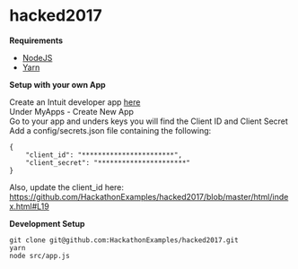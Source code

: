 # hacked2017

**Requirements**
* [NodeJS](https://nodejs.org/en/download/)
* [Yarn](https://yarnpkg.com/lang/en/docs/install/)

**Setup with your own App**

Create an Intuit developer app [here](https://developer.intuit.com)  
Under MyApps - Create New App  
Go to your app and unders keys you will find the Client ID and Client Secret  
Add a config/secrets.json file containing the following:
```
{
    "client_id": "***********************",
    "client_secret": "**********************"
}
```

Also, update the client_id here: https://github.com/HackathonExamples/hacked2017/blob/master/html/index.html#L19

**Development Setup**
```
git clone git@github.com:HackathonExamples/hacked2017.git
yarn
node src/app.js
```